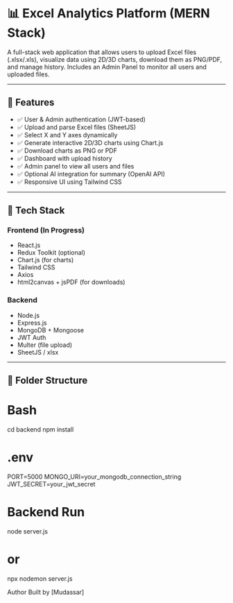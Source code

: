 # 📊 Excel Analytics Platform (MERN Stack)

A full-stack web application that allows users to upload Excel files (.xlsx/.xls), visualize data using 2D/3D charts, download them as PNG/PDF, and manage history. Includes an Admin Panel to monitor all users and uploaded files.

---

## 🚀 Features

- ✅ User & Admin authentication (JWT-based)
- ✅ Upload and parse Excel files (SheetJS)
- ✅ Select X and Y axes dynamically
- ✅ Generate interactive 2D/3D charts using Chart.js
- ✅ Download charts as PNG or PDF
- ✅ Dashboard with upload history
- ✅ Admin panel to view all users and files
- ✅ Optional AI integration for summary (OpenAI API)
- ✅ Responsive UI using Tailwind CSS

---

## 🧰 Tech Stack

### Frontend  (In Progress)
- React.js
- Redux Toolkit (optional)
- Chart.js (for charts)
- Tailwind CSS
- Axios
- html2canvas + jsPDF (for downloads)

### Backend
- Node.js
- Express.js
- MongoDB + Mongoose
- JWT Auth
- Multer (file upload)
- SheetJS / xlsx

---

## 📁 Folder Structure

# Bash
cd backend
npm install

# .env 

PORT=5000
MONGO_URI=your_mongodb_connection_string
JWT_SECRET=your_jwt_secret

# Backend Run

node server.js
# or
npx nodemon server.js


Author Built by [Mudassar]


